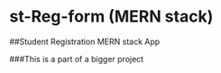# st-Reg-form (MERN stack)

##Student Registration MERN stack App

###This is a part of a bigger project
